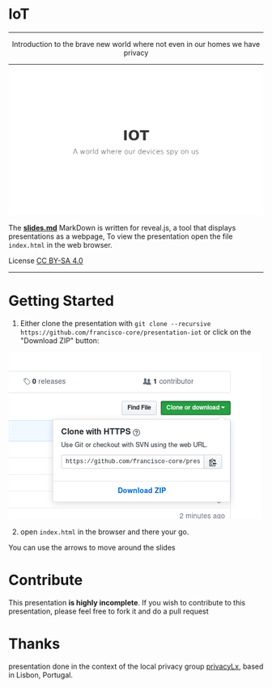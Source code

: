 # IoT

-----
<center>Introduction to the brave new world where not even in our homes we have privacy</center>

----

![First Slide](images/header.png)

The [**slides.md**](./slides.md) MarkDown is written for reveal.js, a tool that displays presentations as a webpage, To view the presentation open the file `index.html` in the web browser.

License [CC BY-SA 4.0](http://creativecommons.org/licenses/by-sa/4.0/)

---

# Getting Started

1. Either clone the presentation with `git clone --recursive https://github.com/francisco-core/presentation-iot` or click on the "Download ZIP" button:

![](images/download-zip.png)

2. open `index.html` in the browser and there your go.

You can use the arrows to move around the slides

# Contribute

This presentation **is highly incomplete**. If you wish to contribute to this presentation, please feel free to fork it and do a pull request

# Thanks

presentation done in the context of the local privacy group [privacyLx](https://privacylx.org), based in Lisbon, Portugal.
